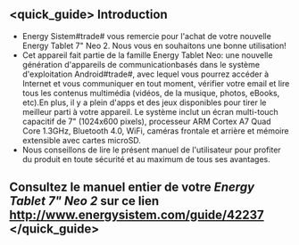 ## <quick_guide> Introduction

* Energy Sistem#trade# vous remercie pour l'achat de votre nouvelle Energy Tablet 7" Neo 2. Nous vous en souhaitons une bonne utilisation!
* Cet appareil fait partie de la famille Energy Tablet Neo: une nouvelle génération d'appareils de communicationbasés dans le système d'exploitation Android#trade#, avec lequel vous pourrez accéder à Internet et vous communiquer en tout moment, vérifier votre email et lire tous les contenus multimédia (vidéos, de la musique, photos, eBooks, etc).En plus, il y a plein d'apps et des jeux disponibles pour tirer le meilleur parti à votre appareil.
Le système inclut un écran multi-touch capacitif de 7" (1024x600 pixels), processeur ARM Cortex A7 Quad Core 1.3GHz, Bluetooth 4.0, WiFi, caméras frontale et arrière et mémoire extensible avec cartes microSD.
* Nous conseillons de lire le présent manuel de l'utilisateur pour profiter du produit en toute sécurité
et au maximum de tous ses avantages.

## <unique> Consultez le manuel entier de votre *Energy Tablet 7" Neo 2* sur ce lien http://www.energysistem.com/guide/42237 </unique> </quick_guide>
